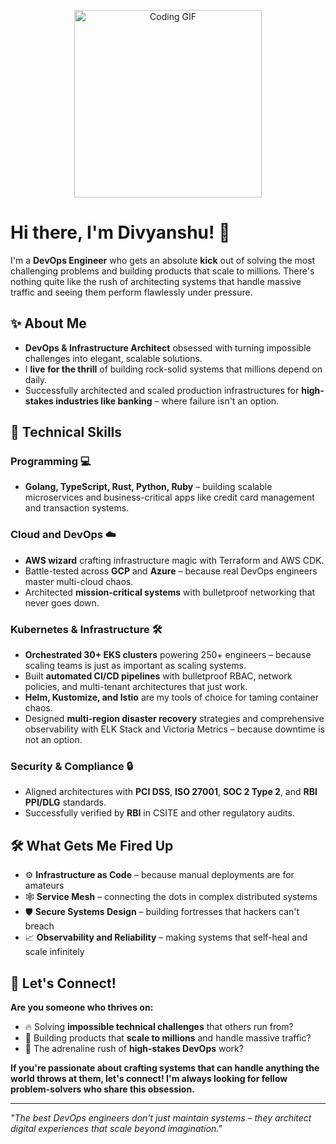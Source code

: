 <!-- Welcome GIF -->
<p align="center">
  <img src="https://media.giphy.com/media/qgQUggAC3Pfv687qPC/giphy.gif" width="300" alt="Coding GIF">
</p>

# Hi there, I'm Divyanshu! 👋

I'm a **DevOps Engineer** who gets an absolute **kick** out of solving the most challenging problems and building products that scale to millions. There's nothing quite like the rush of architecting systems that handle massive traffic and seeing them perform flawlessly under pressure.

## ✨ About Me

- **DevOps & Infrastructure Architect** obsessed with turning impossible challenges into elegant, scalable solutions.
- I **live for the thrill** of building rock-solid systems that millions depend on daily.
- Successfully architected and scaled production infrastructures for **high-stakes industries like banking** – where failure isn't an option.

## 🚀 Technical Skills

### Programming 💻

- **Golang, TypeScript, Rust, Python, Ruby** – building scalable microservices and business-critical apps like credit card management and transaction systems.

### Cloud and DevOps ☁️

- **AWS wizard** crafting infrastructure magic with Terraform and AWS CDK.
- Battle-tested across **GCP** and **Azure** – because real DevOps engineers master multi-cloud chaos.
- Architected **mission-critical systems** with bulletproof networking that never goes down.

### Kubernetes & Infrastructure 🛠️

- **Orchestrated 30+ EKS clusters** powering 250+ engineers – because scaling teams is just as important as scaling systems.
- Built **automated CI/CD pipelines** with bulletproof RBAC, network policies, and multi-tenant architectures that just work.
- **Helm, Kustomize, and Istio** are my tools of choice for taming container chaos.
- Designed **multi-region disaster recovery** strategies and comprehensive observability with ELK Stack and Victoria Metrics – because downtime is not an option.

### Security & Compliance 🔒

- Aligned architectures with **PCI DSS**, **ISO 27001**, **SOC 2 Type 2**, and **RBI PPI/DLG** standards.
- Successfully verified by **RBI** in CSITE and other regulatory audits.

## 🛠️ What Gets Me Fired Up

- ⚙️ **Infrastructure as Code** – because manual deployments are for amateurs
- 🕸️ **Service Mesh** – connecting the dots in complex distributed systems
- 🛡️ **Secure Systems Design** – building fortresses that hackers can't breach
- 📈 **Observability and Reliability** – making systems that self-heal and scale infinitely

## 🤝 Let's Connect!

**Are you someone who thrives on:**
- 🔥 Solving **impossible technical challenges** that others run from?
- 🚀 Building products that **scale to millions** and handle massive traffic?
- 💪 The adrenaline rush of **high-stakes DevOps** work?

**If you're passionate about crafting systems that can handle anything the world throws at them, let's connect! I'm always looking for fellow problem-solvers who share this obsession.**

---

*"The best DevOps engineers don't just maintain systems – they architect digital experiences that scale beyond imagination."*

